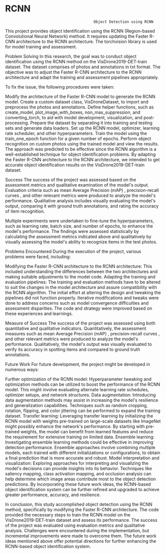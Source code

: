 # RCNN
                                            Object Detection using RCNN
This project provides object identification using the RCNN (Region-based Convolutional Neural Network) method. It requires updating the Faster R-CNN architecture to the RCNN architecture. The torchvision library is used for model training and assessment.

Problem Solving
In this research, the goal was to conduct object identification using the RCNN method on the VisDrone2019-DET-train dataset. The dataset comprises of photos and annotations in txt format. The objective was to adjust the Faster R-CNN architecture to the RCNN architecture and adapt the training and assessment pipelines appropriately.

To fix the issue, the following procedures were taken:

Modify the architecture of the Faster R-CNN model to generate the RCNN model.
Create a custom dataset class, VisDroneDataset, to import and preprocess the photos and annotations.
Define helper functions, such as create_model, plot_image_with_boxes, non_max_suppression, and converting_torch, to aid with model development, visualization, and post-processing.
Prepare the dataset by separating it into training and testing sets and generate data loaders.
Set up the RCNN model, optimizer, learning rate scheduler, and other hyperparameters.
Train the model using the train_one_epoch function for a given number of epochs.
Perform object recognition on custom photos using the trained model and view the results.
The approach was predicted to be effective since the RCNN algorithm is a well-established technique for object identification problems. By adapting the Faster R-CNN architecture to the RCNN architecture, we intended to get accurate object identification results on the VisDrone2019-DET-train dataset.

Success
The success of the project was assessed based on the assessment metrics and qualitative examination of the model's output. Evaluation criteria such as mean Average Precision (mAP) , precision-recall curves , and other relevant metrics were produced to analyze the model's performance. Qualitative analysis includes visually evaluating the model's output, comparing it with ground truth annotations, and rating the accuracy of item recognition.

Multiple experiments were undertaken to fine-tune the hyperparameters, such as learning rate, batch size, and number of epochs, to enhance the model's performance. The findings were assessed statistically by calculating the assessment metrics indicated above and qualitatively by visually assessing the model's ability to recognize items in the test photos.

Problems Encountered
During the execution of the project, various problems were faced, including:

Modifying the Faster R-CNN architecture to the RCNN architecture: This included understanding the differences between the two architectures and making suitable adjustments to the model code.
Adapting the training and evaluation pipelines: The training and evaluation methods have to be altered to suit the changes in the model architecture and assure compatibility with the RCNN algorithm.
The initial effort at altering the design and tweaking the pipelines did not function properly. Iterative modifications and tweaks were done to address concerns such as model convergence difficulties and assessment disparities. The code and strategy were improved based on these experiences and learnings.

Measure of Success
The success of the project was assessed using both quantitative and qualitative indicators. Quantitatively, the assessment measures such as mean Average Precision (mAP) , precision-recall curves , and other relevant metrics were produced to analyze the model's performance. Qualitatively, the model's output was visually evaluated to verify its accuracy in spotting items and compared to ground truth annotations.

Future Work
For future development, the project might be developed in numerous ways:

Further optimization of the RCNN model: Hyperparameter tweaking and optimization methods can be utilized to boost the performance of the RCNN model. This might involve evaluating alternate learning rate schedules, optimizer setups, and network structures.
Data augmentation: Introducing data augmentation methods may assist in increasing the model's resilience and generalization capabilities. Techniques such as random cropping, rotation, flipping, and color jittering can be performed to expand the training dataset.
Transfer learning: Leveraging transfer learning by initializing the RCNN model with weights pre-trained on large-scale datasets like ImageNet might possibly enhance the network's performance. By starting with pre-trained weights, the model can benefit from learned features and reduce the requirement for extensive training on limited data.
Ensemble learning: Investigating ensemble learning methods could be effective in improving detection performance. Ensemble approaches involve combining multiple models, each trained with different initializations or configurations, to obtain a final prediction that is more accurate and robust.
Model interpretation and visualization: Exploring approaches for interpreting and visualizing the model's decisions can provide insights into its behavior. Techniques like saliency mapping, class activation mapping, and occlusion analysis can help determine which image areas contribute most to the object detection predictions.
By incorporating these future work ideas, the RCNN-based object identification system can be further refined and upgraded to achieve greater performance, accuracy, and resilience.

In conclusion, this study accomplished object detection using the RCNN method, specifically by modifying the Faster R-CNN architecture. The code provided the necessary steps to train the RCNN model on the VisDrone2019-DET-train dataset and assess its performance. The success of the project was evaluated using evaluation metrics and qualitative analysis. Challenges were encountered during the implementation, but incremental improvements were made to overcome them. The future work ideas mentioned above offer potential directions for further enhancing the RCNN-based object identification system.
